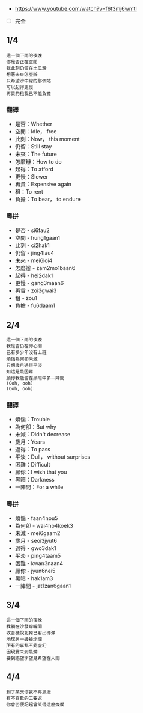 - https://www.youtube.com/watch?v=f6t3mj6wmtI
- [ ] 完全

## 1/4

```
這一個下雨的夜晚
你是否正在空閒
我此刻仍留在土瓜灣
想著未來怎麼辦
只希望沙中線的那個站
可以起得更慢
再貴的租我已不能負擔
```

### 翻譯

- 是否：Whether
- 空閒：Idle， free
- 此刻：Now， this moment
- 仍留：Still stay
- 未來：The future
- 怎麼辦：How to do
- 起得：To afford
- 更慢：Slower
- 再貴：Expensive again
- 租：To rent
- 負擔：To bear， to endure

### 粵拼

- 是否 - si6fau2
- 空間 - hung1gaan1
- 此刻 - ci2hak1
- 仍留 - jing4lau4
- 未來 - mei6loi4
- 怎麼辦 - zam2mo1baan6
- 起得 - hei2dak1
- 更慢 - gang3maan6
- 再貴 - zoi3gwai3
- 租 - zou1
- 負擔 - fu6daam1

## 2/4

```
這一個下雨的夜晚
我是否仍在你心間
已有多少年沒有上班
煩惱為何卻未減
只想歲月過得平淡
知這是最困難
願你我能留在黑暗中多一陣間
(Ooh, ooh)
(Ooh, ooh)
```

### 翻譯

- 煩惱：Trouble
- 為何卻：But why
- 未減：Didn't decrease
- 歲月：Years
- 過得：To pass
- 平淡：Dull， without surprises
- 困難：Difficult
- 願你：I wish that you
- 黑暗：Darkness
- 一陣間：For a while

### 粵拼

- 煩惱 - faan4nou5
- 為何卻 - wai4ho4koek3
- 未減 - mei6gaam2
- 歲月 - seoi3jyut6
- 過得 - gwo3dak1
- 平淡 - ping4taam5
- 困難 - kwan3naan4
- 願你 - jyun6nei5
- 黑暗 - hak1am3
- 一陣間 - jat1zan6gaan1

## 3/4

```
這一個下雨的夜晚
我躺在沙發矇矓間
收音機說北韓已射出導彈
地球另一邊被炸爛
所有的事都不夠虛幻
因現實未到最爛
要到絕望才望見希望在人間
```

## 4/4

```
到了某天你我不再浪漫
有不喜歡的工要返
你會否便記起曾笑得這麼燦爛
```
